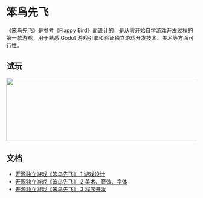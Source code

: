 # 笨鸟先飞

《笨鸟先飞》是参考《Flappy Bird》而设计的，是从零开始自学游戏开发过程的第一款游戏，用于熟悉 Godot 游戏引擎和验证独立游戏开发技术、美术等方面可行性。

## 试玩

<a href="https://monetgames.itch.io/flying-foolish-bird"><img src="https://itch.io/embed/3839496" width="552" height="167"></a>

## 文档

* [开源独立游戏《笨鸟先飞》 1 游戏设计](./docs/FlyingFoolishBird1.md)
* [开源独立游戏《笨鸟先飞》 2 美术、音效、字体](/docs/FlyingFoolishBird2.md)
* [开源独立游戏《笨鸟先飞》 3 程序开发](./docs/FlyingFoolishBird3.md)